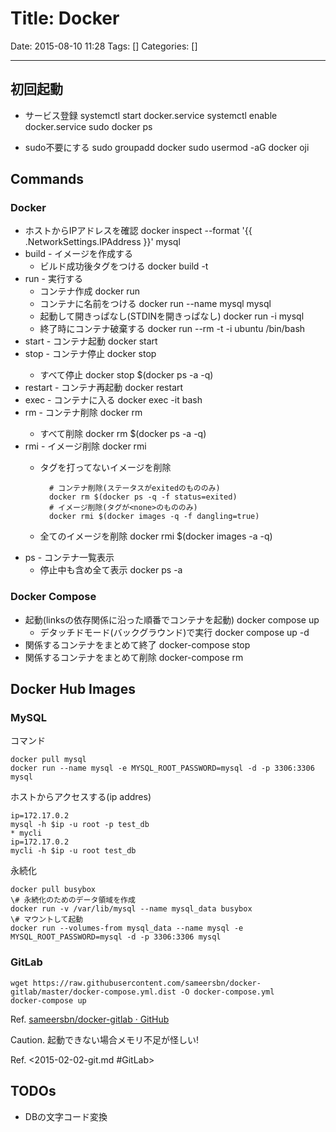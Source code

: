 # Title: Docker

Date: 2015-08-10 11:28
Tags: []
Categories: []

---

## 初回起動

* サービス登録
        systemctl start docker.service
        systemctl enable docker.service
        sudo docker ps

* sudo不要にする
        sudo groupadd docker
        sudo usermod -aG docker oji

## Commands

### Docker

* ホストからIPアドレスを確認
        docker inspect --format '{{ .NetworkSettings.IPAddress }}' mysql
* build - イメージを作成する
    * ビルド成功後タグをつける
            docker build -t <tagName> <dockerFileDirectory>
* run - 実行する
    * コンテナ作成
            docker run
    * コンテナに名前をつける
            docker run --name mysql mysql
    * 起動して開きっぱなし(STDINを開きっぱなし)
            docker run -i mysql
    * 終了時にコンテナ破棄する
            docker run --rm -t -i ubuntu /bin/bash
* start - コンテナ起動
        docker start
* stop - コンテナ停止
        docker stop <CONTAINER>
    * すべて停止
            docker stop $(docker ps -a -q)
* restart - コンテナ再起動
        docker restart
* exec - コンテナに入る
        docker exec -it <Names> bash
* rm - コンテナ削除
        docker rm <CONTAINER>
    * すべて削除
            docker rm $(docker ps -a -q)
* rmi - イメージ削除
        docker rmi <ImageID>
    * タグを打ってないイメージを削除

            # コンテナ削除(ステータスがexitedのもののみ)
            docker rm $(docker ps -q -f status=exited)
            # イメージ削除(タグが<none>のもののみ)
            docker rmi $(docker images -q -f dangling=true)
    * 全てのイメージを削除
            docker rmi $(docker images -a -q)
* ps - コンテナ一覧表示
    * 停止中も含め全て表示
            docker ps -a

### Docker Compose

* 起動(linksの依存関係に沿った順番でコンテナを起動)
        docker compose up
    * デタッチドモード(バックグラウンド)で実行
            docker compose up -d
* 関係するコンテナをまとめて終了
        docker-compose stop
* 関係するコンテナをまとめて削除
        docker-compose rm

## Docker Hub Images

### MySQL

コマンド

    docker pull mysql
    docker run --name mysql -e MYSQL_ROOT_PASSWORD=mysql -d -p 3306:3306 mysql

ホストからアクセスする(ip addres)

    ip=172.17.0.2
    mysql -h $ip -u root -p test_db
    * mycli
    ip=172.17.0.2
    mycli -h $ip -u root test_db

永続化

    docker pull busybox
    \# 永続化のためのデータ領域を作成
    docker run -v /var/lib/mysql --name mysql_data busybox
    \# マウントして起動
    docker run --volumes-from mysql_data --name mysql -e MYSQL_ROOT_PASSWORD=mysql -d -p 3306:3306 mysql

### GitLab

    wget https://raw.githubusercontent.com/sameersbn/docker-gitlab/master/docker-compose.yml.dist -O docker-compose.yml
    docker-compose up

Ref. [sameersbn/docker-gitlab · GitHub](https://github.com/sameersbn/docker-gitlab)

Caution. 起動できない場合メモリ不足が怪しい!

Ref. <2015-02-02-git.md #GitLab>

## TODOs

* DBの文字コード変換

